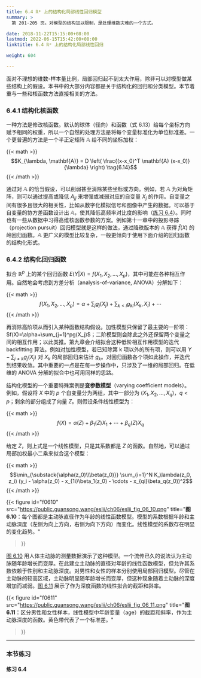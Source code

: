 ```yaml
---
title: 6.4 ℝᵖ 上的结构化局部线性回归模型
summary: >
  第 201-205 页。对模型的结构加以限制，是处理维数灾难的一个方式。

date: 2018-11-22T15:15:00+08:00
lastmod: 2022-06-15T15:42:00+08:00
linktitle: 6.4 ℝᵖ 上的结构化局部线性回归

weight: 604

---
```


面对不理想的维数-样本量比例，局部回归起不到太大作用，除非可以对模型做某些结构上的假设。本书中的大部分内容都是关于结构化的回归和分类模型。本节着重与一些和核函数方法直接相关的方法。

### 6.4.1 结构化核函数

一种方法是修改核函数。默认的球体（径向）和函数（式 6.13）给每个坐标方向赋予相同的权重，所以一个自然的处理方法是将每个变量标准化为单位标准差。一个更普遍的方法是一个半正定矩阵 $\mathbb{A}$ 给不同的坐标加权：

{{< math >}}
$$K_{\lambda, \mathbf{A}} = D \left(
  \frac{(x-x_0)^T \mathbf{A} (x-x_0)}{\lambda} \right) \tag{6.14}$$
{{< /math >}}

通过对 $\mathbb{A}$ 的恰当假设，可以削弱甚至消除某些坐标或方向。例如，若 $\mathbb{A}$ 为对角矩阵，则可以通过提高或降低 $A_{jj}$ 来增强或减弱对应的自变量 $X_j$ 的作用。自变量之间有很多且很大的相关性，比如从数字化模拟信号和图像中产生的数据。可以基于自变量的协方差函数设计出 $\mathbb{A}$，使其降低高频率对比度的影响（[练习 6.4](#练习-64)）。同时也有一些从数据中习得高维核函数参数的方案。例如第十一章中的投影寻踪（projection pursuit）回归模型就是这样的做法，通过降秩版本的 $\mathbb{A}$ 获得 $\hat{f}(X)$ 的岭回归函数。$\mathbb{A}$ 更广义的模型比较复杂，一般更倾向于使用下面介绍的回归函数的结构化形式。

### 6.4.2 结构化回归函数

拟合 $\mathbb{R}^p$ 上的某个回归函数 $E(Y|X)=f(X_1,X_2,\dots,X_p)$，其中可能在各种相互作用。自然地会考虑到方差分析（analysis-of-variance, ANOVA）分解如下：

{{< math >}}
$$f(X_1, X_2, \dots, X_p) =
\alpha + \sum_j g_j(X_j) + \sum_{k<l} g_{kl}(X_k, X_l) + \cdots \tag{6.15}$$
{{< /math >}}

再消除高阶项从而引入某种函数结构假设。加性模型只保留了最主要的一阶项：$f(X)=\alpha+\sum_{j=1}^pg(X_j)$；二阶模型则会除此之外还保留两个变量之间的相互作用；以此类推。第九章会介绍拟合这种低阶相互作用模型的迭代 backfitting 算法。例如对加性模型，若已知除第 k 项以外的所有项，则可以用 $Y-\sum_{j\ne k}g_j(X_j)$ 对 $X_k$ 的局部回归来估计 $g_k$。对回归函数各个项如此操作，并迭代到结果收敛。其中重要的一点是在每一步操作中，只涉及了一维的局部回归。在低维的 ANOVA 分解的拟合中也可用同样的思路。

结构化模型的一个重要特殊案例是**变参数模型**（varying coefficient models）。例如，假设将 $X$ 中的 $p$ 个自变量分为两组，其中一部分为 $(X_1,X_2,\dots,X_q)$，$q<p$；剩余的部分组成了向量 $Z$。则假设条件线性模型为：

{{< math >}}
$$f(X) = \alpha(Z) + \beta_1(Z)X_1 + \cdots + \beta_q(Z)X_q \tag{6.16}$$
{{< /math >}}

给定 $Z$，则上式是一个线性模型，只是其系数都是 $Z$ 的函数。自然地，可以通过局部加权最小二乘来拟合这个模型：

{{< math >}}
$$\min_{\substack{\alpha(z_0)\\\beta(z_0)}}
\sum_{i=1}^N K_\lambda(z_0, z_i)
(y_i - \alpha(z_0) - x_{1i}\beta_1(z_0) - \cdots - x_{qi}\beta_q(z_0))^2$$
$$\tag{6.17}$$
{{< /math >}}

{{< figure
  id="f0610"
  src="https://public.guansong.wang/eslii/ch06/eslii_fig_06_10.png"
  title="**图 6.10**：每个图都是主动脉直径作为年龄的线性函数模型。模型的系数根据年龄和主动脉深度（左侧为向上方向，右侧为向下方向）而变化。线性模型的系数存在明显的变化趋势。"
>}}

[图 6.10](#figure-f0610) 用人体主动脉的测量数据演示了这种模型。一个流传已久的说法认为主动脉随年龄增长而变厚。在此建立主动脉的直径对年龄的线性函数模型，但允许其系数依赖于性别和主动脉深度。对男性和女性的样本分别使用局部回归模型。尽管在主动脉的较高区域，主动脉明显随年龄增长而变厚，但这种现象随着主动脉的深度增加而减弱。[图 6.11](#figure-f0611) 展示了作为深度函数的线性拟合的截距和斜率。

{{< figure
  id="f0611"
  src="https://public.guansong.wang/eslii/ch06/eslii_fig_06_11.png"
  title="**图 6.11**：区分男性和女性样本，线性模型中年龄变量（age）的截距和斜率，作为主动脉深度的函数。黄色带代表了一个标准差。"
>}}

----------

### 本节练习

#### 练习 6.4